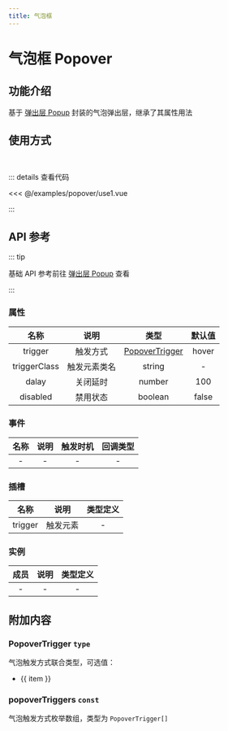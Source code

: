 ```yaml
---
title: 气泡框
---
```


# 气泡框 Popover

## 功能介绍

基于 [弹出层 Popup](/examples/popup) 封装的气泡弹出层，继承了其属性用法

## 使用方式

<br />
<PopoverUse1 />

::: details 查看代码

<<< @/examples/popover/use1.vue

:::

## API 参考

::: tip

基础 API 参考前往 [弹出层 Popup](/examples/popup) 查看

:::

### 属性

|     名称     |     说明     |                  类型                  | 默认值 |
| :----------: | :----------: | :------------------------------------: | :----: |
|   trigger    |   触发方式   | [PopoverTrigger](#popovertrigger-type) | hover  |
| triggerClass | 触发元素类名 |                 string                 |   -    |
|    dalay     |   关闭延时   |                 number                 |  100   |
|   disabled   |   禁用状态   |                boolean                 | false  |

### 事件

| 名称 | 说明 | 触发时机 | 回调类型 |
| :--: | :--: | :------: | :------: |
|  -   |  -   |    -     |    -     |

### 插槽

|  名称   |   说明   | 类型定义 |
| :-----: | :------: | :------: |
| trigger | 触发元素 |    -     |

### 实例

| 成员 | 说明 | 类型定义 |
| :--: | :--: | :------: |
|  -   |  -   |    -     |

## 附加内容

### PopoverTrigger `type`

气泡触发方式联合类型，可选值：

<ul>
    <li v-for="(item, index) in popoverTriggers" :key="index">{{ item }}</li>
</ul>

### popoverTriggers `const`

气泡触发方式枚举数组，类型为 `PopoverTrigger[]`

<script setup>
    import { popoverTriggers } from 'wink-ui';
    import PopoverUse1 from './use1.vue';
</script>
